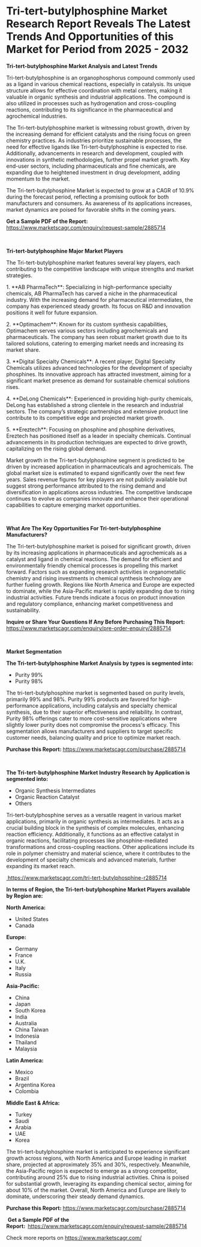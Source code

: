 <p><h1>Tri-tert-butylphosphine Market Research Report Reveals The Latest Trends And Opportunities of this Market for Period from 2025 - 2032</h1></p><p><strong>Tri-tert-butylphosphine Market Analysis and Latest Trends</strong></p>
<p><p>Tri-tert-butylphosphine is an organophosphorus compound commonly used as a ligand in various chemical reactions, especially in catalysis. Its unique structure allows for effective coordination with metal centers, making it valuable in organic synthesis and industrial applications. The compound is also utilized in processes such as hydrogenation and cross-coupling reactions, contributing to its significance in the pharmaceutical and agrochemical industries.</p><p>The Tri-tert-butylphosphine market is witnessing robust growth, driven by the increasing demand for efficient catalysts and the rising focus on green chemistry practices. As industries prioritize sustainable processes, the need for effective ligands like Tri-tert-butylphosphine is expected to rise. Additionally, advancements in research and development, coupled with innovations in synthetic methodologies, further propel market growth. Key end-user sectors, including pharmaceuticals and fine chemicals, are expanding due to heightened investment in drug development, adding momentum to the market.</p><p>The Tri-tert-butylphosphine Market is expected to grow at a CAGR of 10.9% during the forecast period, reflecting a promising outlook for both manufacturers and consumers. As awareness of its applications increases, market dynamics are poised for favorable shifts in the coming years.</p></p>
<p><strong>Get a Sample PDF of the Report:&nbsp;</strong> <a href="https://www.marketscagr.com/enquiry/request-sample/2885714?utm_campaign=3098&utm_medium=2&utm_source=Github&utm_content=ia&utm_term=13032025&utm_id=tri-tert-butylphosphine">https://www.marketscagr.com/enquiry/request-sample/2885714</a></p>
<p>&nbsp;</p>
<p><strong>Tri-tert-butylphosphine Major Market Players</strong></p>
<p><p>The Tri-tert-butylphosphine market features several key players, each contributing to the competitive landscape with unique strengths and market strategies.</p><p>1. **AB PharmaTech**: Specializing in high-performance specialty chemicals, AB PharmaTech has carved a niche in the pharmaceutical industry. With the increasing demand for pharmaceutical intermediates, the company has experienced steady growth. Its focus on R&D and innovation positions it well for future expansion.</p><p>2. **Optimachem**: Known for its custom synthesis capabilities, Optimachem serves various sectors including agrochemicals and pharmaceuticals. The company has seen robust market growth due to its tailored solutions, catering to emerging market needs and increasing its market share.</p><p>3. **Digital Specialty Chemicals**: A recent player, Digital Specialty Chemicals utilizes advanced technologies for the development of specialty phosphines. Its innovative approach has attracted investment, aiming for a significant market presence as demand for sustainable chemical solutions rises.</p><p>4. **DeLong Chemicals**: Experienced in providing high-purity chemicals, DeLong has established a strong clientele in the research and industrial sectors. The company’s strategic partnerships and extensive product line contribute to its competitive edge and projected market growth.</p><p>5. **Ereztech**: Focusing on phosphine and phosphine derivatives, Ereztech has positioned itself as a leader in specialty chemicals. Continual advancements in its production techniques are expected to drive growth, capitalizing on the rising global demand.</p><p>Market growth in the Tri-tert-butylphosphine segment is predicted to be driven by increased application in pharmaceuticals and agrochemicals. The global market size is estimated to expand significantly over the next few years. Sales revenue figures for key players are not publicly available but suggest strong performance attributed to the rising demand and diversification in applications across industries. The competitive landscape continues to evolve as companies innovate and enhance their operational capabilities to capture emerging market opportunities.</p></p>
<p>&nbsp;</p>
<p><strong>What Are The Key Opportunities For Tri-tert-butylphosphine Manufacturers?</strong></p>
<p><p>The Tri-tert-butylphosphine market is poised for significant growth, driven by its increasing applications in pharmaceuticals and agrochemicals as a catalyst and ligand in chemical reactions. The demand for efficient and environmentally friendly chemical processes is propelling this market forward. Factors such as expanding research activities in organometallic chemistry and rising investments in chemical synthesis technology are further fueling growth. Regions like North America and Europe are expected to dominate, while the Asia-Pacific market is rapidly expanding due to rising industrial activities. Future trends indicate a focus on product innovation and regulatory compliance, enhancing market competitiveness and sustainability.</p></p>
<p><strong>Inquire or Share Your Questions If Any Before Purchasing This Report:</strong> <a href="https://www.marketscagr.com/enquiry/pre-order-enquiry/2885714?utm_campaign=3098&utm_medium=2&utm_source=Github&utm_content=ia&utm_term=13032025&utm_id=tri-tert-butylphosphine">https://www.marketscagr.com/enquiry/pre-order-enquiry/2885714</a></p>
<p>&nbsp;</p>
<p><strong>Market Segmentation</strong></p>
<p><strong>The Tri-tert-butylphosphine Market Analysis by types is segmented into:</strong></p>
<p><ul><li>Purity 99%</li><li>Purity 98%</li></ul></p>
<p><p>The tri-tert-butylphosphine market is segmented based on purity levels, primarily 99% and 98%. Purity 99% products are favored for high-performance applications, including catalysis and specialty chemical synthesis, due to their superior effectiveness and reliability. In contrast, Purity 98% offerings cater to more cost-sensitive applications where slightly lower purity does not compromise the process's efficacy. This segmentation allows manufacturers and suppliers to target specific customer needs, balancing quality and price to optimize market reach.</p></p>
<p><strong>Purchase this Report:&nbsp;</strong><a href="https://www.marketscagr.com/purchase/2885714?utm_campaign=3098&utm_medium=2&utm_source=Github&utm_content=ia&utm_term=13032025&utm_id=tri-tert-butylphosphine">https://www.marketscagr.com/purchase/2885714</a></p>
<p>&nbsp;</p>
<p><strong>The Tri-tert-butylphosphine Market Industry Research by Application is segmented into:</strong></p>
<p><ul><li>Organic Synthesis Intermediates</li><li>Organic Reaction Catalyst</li><li>Others</li></ul></p>
<p><p>Tri-tert-butylphosphine serves as a versatile reagent in various market applications, primarily in organic synthesis as intermediates. It acts as a crucial building block in the synthesis of complex molecules, enhancing reaction efficiency. Additionally, it functions as an effective catalyst in organic reactions, facilitating processes like phosphine-mediated transformations and cross-coupling reactions. Other applications include its role in polymer chemistry and material science, where it contributes to the development of specialty chemicals and advanced materials, further expanding its market reach.</p></p>
<p><a href="https://www.marketscagr.com/tri-tert-butylphosphine-r2885714?utm_campaign=3098&utm_medium=2&utm_source=Github&utm_content=ia&utm_term=13032025&utm_id=tri-tert-butylphosphine">&nbsp;https://www.marketscagr.com/tri-tert-butylphosphine-r2885714</a></p>
<p><strong>In terms of Region, the Tri-tert-butylphosphine Market Players available by Region are:</strong></p>
<p>
    <p> <strong> North America: </strong>
        <ul>
            <li>United States</li>
            <li>Canada</li>
        </ul>
        </p> 
    <p> <strong> Europe: </strong>
        <ul>
            <li>Germany</li>
            <li>France</li>
            <li>U.K.</li>
            <li>Italy</li>
            <li>Russia</li>
        </ul>
        </p> 
    <p> <strong> Asia-Pacific: </strong>
        <ul>
            <li>China</li>
            <li>Japan</li>
            <li>South Korea</li>
            <li>India</li>
            <li>Australia</li>
            <li>China Taiwan</li>
            <li>Indonesia</li>
            <li>Thailand</li>
            <li>Malaysia</li>
        </ul>
        </p> 
    <p> <strong> Latin America: </strong>
        <ul>
            <li>Mexico</li>
            <li>Brazil</li>
            <li>Argentina Korea</li>
            <li>Colombia</li>
        </ul>
        </p> 
    <p> <strong> Middle East & Africa: </strong>
        <ul>
            <li>Turkey</li>
            <li>Saudi</li>
            <li>Arabia</li>
            <li>UAE</li>
            <li>Korea</li>
        </ul>
    </p>
    </p>
<p><p>The tri-tert-butylphosphine market is anticipated to experience significant growth across regions, with North America and Europe leading in market share, projected at approximately 35% and 30%, respectively. Meanwhile, the Asia-Pacific region is expected to emerge as a strong competitor, contributing around 25% due to rising industrial activities. China is poised for substantial growth, leveraging its expanding chemical sector, aiming for about 10% of the market. Overall, North America and Europe are likely to dominate, underscoring their steady demand dynamics.</p></p>
<p><strong>Purchase this Report: </strong><a href="https://www.marketscagr.com/purchase/2885714?utm_campaign=3098&utm_medium=2&utm_source=Github&utm_content=ia&utm_term=13032025&utm_id=tri-tert-butylphosphine">https://www.marketscagr.com/purchase/2885714</a></p>
<p>&nbsp;<strong>Get a Sample PDF of the Report:&nbsp;&nbsp;</strong><a href="https://www.marketscagr.com/enquiry/request-sample/2885714?utm_campaign=3098&utm_medium=2&utm_source=Github&utm_content=ia&utm_term=13032025&utm_id=tri-tert-butylphosphine">https://www.marketscagr.com/enquiry/request-sample/2885714</a></p>
<p><strong></strong></p>
<p>Check more reports on <a href="https://www.marketscagr.com/?utm_campaign=3098&utm_medium=2&utm_source=Github&utm_content=ia&utm_term=13032025&utm_id=tri-tert-butylphosphine">https://www.marketscagr.com/</a></p>